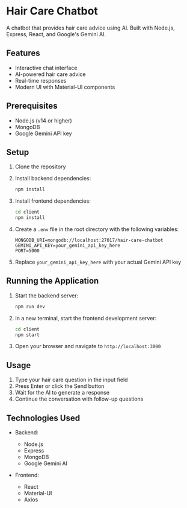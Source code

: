 # Hair Care Chatbot

A chatbot that provides hair care advice using AI. Built with Node.js, Express, React, and Google's Gemini AI.

## Features

- Interactive chat interface
- AI-powered hair care advice
- Real-time responses
- Modern UI with Material-UI components

## Prerequisites

- Node.js (v14 or higher)
- MongoDB
- Google Gemini API key

## Setup

1. Clone the repository
2. Install backend dependencies:
   ```bash
   npm install
   ```

3. Install frontend dependencies:
   ```bash
   cd client
   npm install
   ```

4. Create a `.env` file in the root directory with the following variables:
   ```
   MONGODB_URI=mongodb://localhost:27017/hair-care-chatbot
   GEMINI_API_KEY=your_gemini_api_key_here
   PORT=5000
   ```

5. Replace `your_gemini_api_key_here` with your actual Gemini API key

## Running the Application

1. Start the backend server:
   ```bash
   npm run dev
   ```

2. In a new terminal, start the frontend development server:
   ```bash
   cd client
   npm start
   ```

3. Open your browser and navigate to `http://localhost:3000`

## Usage

1. Type your hair care question in the input field
2. Press Enter or click the Send button
3. Wait for the AI to generate a response
4. Continue the conversation with follow-up questions

## Technologies Used

- Backend:
  - Node.js
  - Express
  - MongoDB
  - Google Gemini AI

- Frontend:
  - React
  - Material-UI
  - Axios 